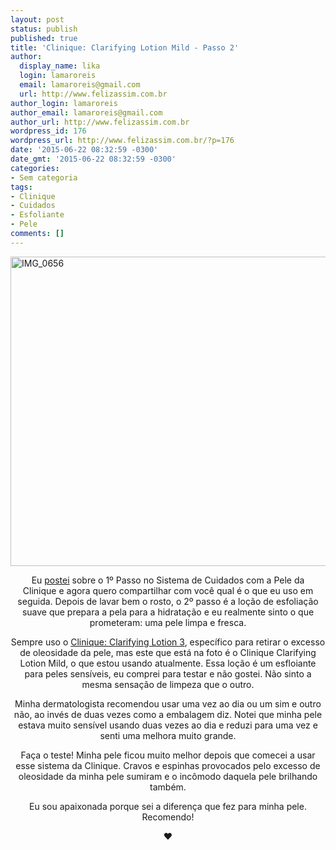 ```yaml
---
layout: post
status: publish
published: true
title: 'Clinique: Clarifying Lotion Mild - Passo 2'
author:
  display_name: lika
  login: lamaroreis
  email: lamaroreis@gmail.com
  url: http://www.felizassim.com.br
author_login: lamaroreis
author_email: lamaroreis@gmail.com
author_url: http://www.felizassim.com.br
wordpress_id: 176
wordpress_url: http://www.felizassim.com.br/?p=176
date: '2015-06-22 08:32:59 -0300'
date_gmt: '2015-06-22 08:32:59 -0300'
categories:
- Sem categoria
tags:
- Clinique
- Cuidados
- Esfoliante
- Pele
comments: []
---
```

<p><a href="http://52.88.2.168/wp-content/uploads/2015/06/IMG_0656.jpg"><img class="aligncenter wp-image-177" src="http://52.88.2.168/wp-content/uploads/2015/06/IMG_0656-1024x768.jpg" alt="IMG_0656" width="660" height="495" /></a></p>
<p style="text-align: center;">Eu <a href="http://www.felizassim.com.br/clinique-sabonete-liquido-facial-passo-1/">postei</a> sobre o&nbsp;1&ordm; Passo no Sistema de Cuidados com a Pele da Clinique&nbsp;e agora quero compartilhar com voc&ecirc; qual &eacute; o que eu uso em seguida.&nbsp;Depois de lavar bem o rosto, o 2&ordm; passo &eacute; a lo&ccedil;&atilde;o de esfolia&ccedil;&atilde;o suave que prepara a pela para a hidrata&ccedil;&atilde;o e eu realmente sinto o que prometeram: uma pele limpa e fresca.</p></p>
<p style="text-align: center;">Sempre uso o <a href="http://www.clinique.com.br/products/spp/index.tmpl?CATEGORY_ID=CAT1573&amp;PRODUCT_ID=PROD15503">Clinique: Clarifying Lotion 3</a>, espec&iacute;fico para retirar o excesso de oleosidade da pele, mas este que est&aacute; na foto &eacute; o Clinique&nbsp;Clarifying Lotion Mild, o que estou usando atualmente. Essa lo&ccedil;&atilde;o &eacute; um esfloiante para peles sens&iacute;veis, eu comprei para testar e n&atilde;o gostei. N&atilde;o sinto a mesma sensa&ccedil;&atilde;o de limpeza que o outro.</p></p>
<p style="text-align: center;">Minha dermatologista recomendou usar uma vez ao dia ou um sim e outro n&atilde;o, ao inv&eacute;s de duas vezes como a embalagem diz. Notei que minha pele estava muito sens&iacute;vel usando duas vezes ao dia e reduzi para uma vez e senti uma melhora muito grande.</p></p>
<p style="text-align: center;">Fa&ccedil;a o teste! Minha pele ficou muito melhor depois que comecei a usar esse sistema da Clinique. Cravos e espinhas provocados pelo excesso de oleosidade da minha pele sumiram e o inc&ocirc;modo daquela pele brilhando tamb&eacute;m.</p></p>
<p style="text-align: center;">Eu sou apaixonada porque sei a diferen&ccedil;a que fez para minha pele. Recomendo!</p></p>
<p style="text-align: center;"><b>&hearts;</b></p></p>
